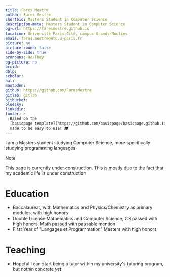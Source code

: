 ```yaml
---
title: Fares Mestre
author: Fares Mestre
shortbio: Masters Student in Computer Science
description-meta: Masters Student in Computer Science
og-url: https://faresmestre.github.io
location: Université Paris-Cité, campus Grands-Moulins
email: fares.mestre@etu.u-paris.fr
picture: no
picture-round: false
side-by-side: true
pronouns: He/They
og-picture: no
orcid: 
dblp: 
scholar: 
hal: 
mastodon: 
github: https://github.com/FaresMestre
gitlab: gitlab
bitbucket: 
bluesky: 
linkedin: 
footer: >-
  Based on the
  [basicpage template](https://github.com/basicpage/basicpage.github.io),
  made to be easy to use! 🎓
---
```


I am a Masters student studying Computer Science, more specifically studying programming languages

> [!NOTE]
> This page is currently under construction. This is mostly due to the fact that my academic life is
> under construction

# Education

- Baccalauréat, with Mathematics and Physics/Chemistry as primary modules, with high honors
- Double License Mathematics and Computer Science, CS passed with high honors, Math passed with passable mention
- First Year of "Langages et Programmation" Masters with high honors

# Teaching

- Hopeful I can start being a tutor within my university's tutoring program, but nothin concrete _yet_
